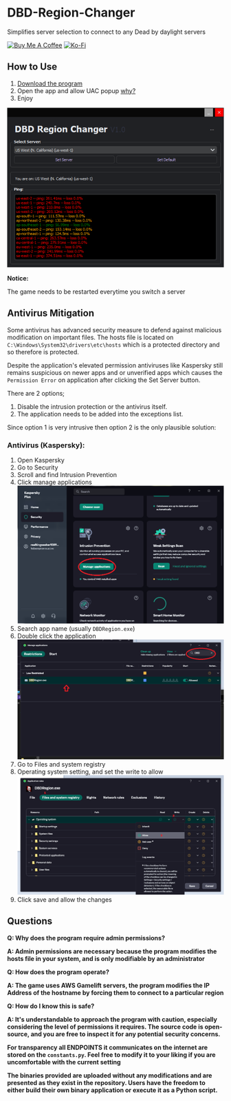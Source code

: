 # DBD-Region-Changer
Simplifies server selection to connect to any Dead by daylight servers

<a href="https://www.buymeacoffee.com/kinuseka" target="_blank"><img src="https://cdn.buymeacoffee.com/buttons/default-orange.png" alt="Buy Me A Coffee" height="20" width="100"></a>
<a href="https://ko-fi.com/kinuseka" target="_blank"><img src="https://www.ko-fi.com/img/githubbutton_sm.svg" alt="Ko-Fi" height="20" width="150"></a>

## How to Use
1. [Download the program](https://github.com/Kinuseka/DBD-Region-Changer/releases/latest)
2. Open the app and allow UAC popup [why?](#questions)
3. Enjoy

![Image of the DBD region changer](./images/app_image.png)

**Notice:**

The game needs to be restarted everytime you switch a server

## Antivirus Mitigation
Some antivirus has advanced security measure to defend against malicious modification on important files. The hosts file is located on `C:\Windows\System32\drivers\etc\hosts` which is a protected directory and so therefore is protected.

Despite the application's elevated permission antiviruses like Kaspersky still remains suspicious on newer apps and or unverified apps which causes the `Permission Error` on application after clicking the Set Server button. 

There are 2 options;
1. Disable the intrusion protection or the antivirus itself.
2. The application needs to be added into the exceptions list.

Since option 1 is very intrusive then option 2 is the only plausible solution:

### Antivirus (Kaspersky):
1. Open Kaspersky
2. Go to Security
3. Scroll and find Intrusion Prevention
4. Click manage applications
![Manage application circled red](./images/anti-virus-1.png)
5. Search app name (usually `DBDRegion.exe`)
6. Double click the application
![Photo with search bar entered "DBD" and the application "DBDRegion.exe" is shown on the list arrowed red](./images/anti-virus-2.png)
7. Go to Files and system registry
8. Operating system setting, and set the write to allow
![A guide screenshot with numbers. 1 Files and system registry, 2 Write setting aligned 3. Write setting is set to allow](./images/anti-virus-3.png)
9. Click save and allow the changes

## Questions
**Q: Why does the program require admin permissions?**

**A: Admin permissions are necessary because the program modifies the hosts file in your system, and is only modifiable by an administrator**

**Q: How does the program operate?**

**A: The game uses AWS Gamelift servers, the program modifies the IP Address of the hostname by forcing them to connect to a particular region**

**Q: How do I know this is safe?**

**A: It's understandable to approach the program with caution, especially considering the level of permissions it requires. The source code is open-source, and you are free to inspect it for any potential security concerns.**

**For transparency all ENDPOINTS it communicates on the internet are stored on the `constants.py`. Feel free to modify it to your liking if you are uncomfortable with the current setting** 

**The binaries provided are uploaded without any modifications and are presented as they exist in the repository. Users have the freedom to either build their own binary application or execute it as a Python script.**
